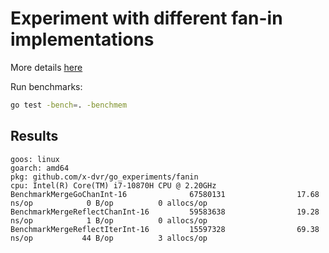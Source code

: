# Experiment with different fan-in implementations

More details [here](http://example.com)

Run benchmarks:
```sh
go test -bench=. -benchmem
```

## Results

```
goos: linux
goarch: amd64
pkg: github.com/x-dvr/go_experiments/fanin
cpu: Intel(R) Core(TM) i7-10870H CPU @ 2.20GHz
BenchmarkMergeGoChanInt-16              67580131                17.68 ns/op            0 B/op          0 allocs/op
BenchmarkMergeReflectChanInt-16         59583638                19.28 ns/op            1 B/op          0 allocs/op
BenchmarkMergeReflectIterInt-16         15597328                69.38 ns/op           44 B/op          3 allocs/op
```
